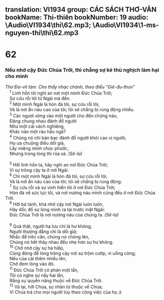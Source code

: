 translation: VI1934
group: CÁC SÁCH THƠ-VĂN
bookName: Thi-thiên 
bookNumber: 19
audio: \Audio\VI1934\thi\62.mp3; \Audio\VI1934\1-ms-nguyen-thi\thi\62.mp3
-------

<div class="title"><h1>62</h1><h3>Nếu nhờ cậy Đức Chúa Trời, thì chẳng sợ kẻ thù nghịch làm hại cho mình</h3><i>Thơ Đa-vít làm. Cho thầy nhạc chánh, theo điếu “Giê-đu-thun”</i></div>
<span class="verse thi_62_1"> <sup>1</sup> Linh hồn tôi nghỉ an nơi một mình Đức Chúa Trời; <br/> Sự cứu rỗi tôi từ Ngài mà đến. <br/></span>
<span class="verse thi_62_2"> <sup>2</sup> Một mình Ngài là hòn đá tôi, sự cứu rỗi tôi, <br/> Và là nơi ẩn náu cao của tôi; tôi sẽ chẳng bị rúng động nhiều. <br/></span>
<span class="verse thi_62_3"> <sup>3</sup> Các ngươi xông vào một người cho đến chừng nào, <br/> Đặng chung nhau đánh đổ người <br/> Như một cái vách nghiêng, <br/> Khác nào một rào hầu ngã? <br/></span>
<span class="verse thi_62_4"> <sup>4</sup> Chúng nó chỉ bàn bạc đánh đổ người khỏi cao vị người; <br/> Họ ưa chuộng điều dối giả, <br/> Lấy miệng mình chúc phước, <br/> Nhưng trong lòng thì rủa sả. <em>(Sê-la)</em><br/> <br/></span>
<span class="verse thi_62_5"> <sup>5</sup> Hỡi linh hồn ta, hãy nghỉ an nơi Đức Chúa Trời; <br/> Vì sự trông cậy ta ở nơi Ngài. <br/></span>
<span class="verse thi_62_6"> <sup>6</sup> Chỉ một mình Ngài là hòn đá tôi, sự cứu rỗi tôi, <br/> Và là nơi ẩn náu cao của tôi; tôi sẽ chẳng bị rúng động. <br/></span>
<span class="verse thi_62_7"> <sup>7</sup> Sự cứu rỗi và sự vinh hiển tôi ở nơi Đức Chúa Trời; <br/> Hòn đá về sức lực tôi, và nơi nương náu mình cũng đều ở nơi Đức Chúa Trời. <br/></span>
<span class="verse thi_62_8"> <sup>8</sup> Hỡi bá tánh, khá nhờ cậy nơi Ngài luôn luôn, <br/> Hãy dốc đổ sự lòng mình ra tại trước mặt Ngài: <br/> Đức Chúa Trời là nơi nương náu của chúng ta. <em>(Sê-la)</em><br/> <br/></span>
<span class="verse thi_62_9"> <sup>9</sup> Quả thật, người hạ lưu chỉ là hư không, <br/> Người thượng đẳng chỉ là dối giả; <br/> Nhắc để trên cân, chúng nó chỏng lên, <br/> Chúng nó hết thảy nhau đều nhẹ hơn sự hư không. <br/></span>
<span class="verse thi_62_10"> <sup>10</sup> Chớ nhờ cậy sự hà hiếp, <br/> Cũng đừng để lòng trông cậy nơi sự trộm cướp, vì uổng công; <br/> Nếu của cải thêm nhiều lên, <br/> Chớ đem lòng vào đó. <br/></span>
<span class="verse thi_62_11"> <sup>11</sup> Đức Chúa Trời có phán một lần, <br/> Tôi có nghe sự nầy hai lần, <br/> Rằng sự quyền năng thuộc về Đức Chúa Trời. <br/></span>
<span class="verse thi_62_12"> <sup>12</sup> Vả lại, hỡi Chúa, sự nhân từ thuộc về Chúa; <br/> Vì Chúa trả cho mọi người tùy theo công việc của họ.<a data-toggle="tooltip" data-placement="bottom" title="Giop 34:11; Gie 17:10; Mat 16:27; Ro 2:6; Kh 2:23">⚓</a><br/></span>
